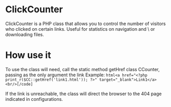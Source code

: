 # ClickCounter
ClickCounter is a PHP class that allows you to control the number of visitors who clicked on certain links. Useful for statistics on navigation and \ or downloading files.

# How use it
To use the class will need, call the static method getHref class CCounter, passing as the only argument the link
Example:
```html<a href="<?php print_r($CC::getHref('link1.html')); ?>" target="_blank">Link1</a><br/>[/code]```

If the link is unreachable, the class will direct the browser to the 404 page indicated in configurations. 
